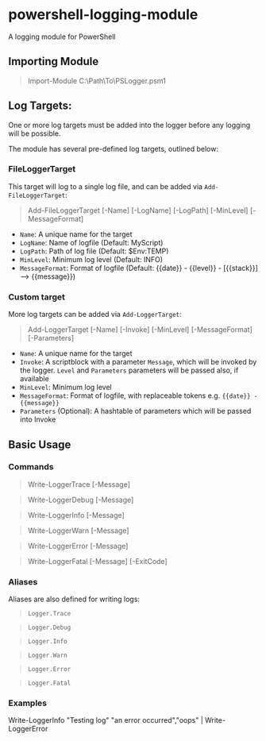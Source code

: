# powershell-logging-module
A logging module for PowerShell


## Importing Module

> Import-Module C:\Path\To\PSLogger.psm1


## Log Targets:

One or more log targets must be added into the logger before any logging will be possible.

The module has several pre-defined log targets, outlined below:

### FileLoggerTarget

This target will log to a single log file, and can be added via ``Add-FileLoggerTarget``:

> Add-FileLoggerTarget [-Name] [-LogName] [-LogPath] [-MinLevel] [-MessageFormat]

* ``Name``: A unique name for the target
* ``LogName``: Name of logfile (Default: MyScript)
* ``LogPath``: Path of log file (Default: $Env:TEMP)
* ``MinLevel``: Minimum log level (Default: INFO)
* ``MessageFormat``: Format of logfile (Default: {{date}} - {{level}} - [{{stack}}] --> {{message}})

### Custom target

More log targets can be added via ``Add-LoggerTarget``:

> Add-LoggerTarget [-Name] [-Invoke] [-MinLevel] [-MessageFormat] [-Parameters]

* ``Name``: A unique name for the target
* ``Invoke``: A scriptblock with a parameter ``Message``, which will be invoked by the logger. ``Level`` and ``Parameters`` parameters will be passed also, if available
* ``MinLevel``: Minimum log level
* ``MessageFormat``: Format of logfile, with replaceable tokens e.g. ``{{date}} - {{message}}``
* ``Parameters`` (Optional): A hashtable of parameters which will be passed into Invoke


## Basic Usage

### Commands

> Write-LoggerTrace [-Message]

> Write-LoggerDebug [-Message]

> Write-LoggerInfo [-Message]

> Write-LoggerWarn [-Message]

> Write-LoggerError [-Message]

> Write-LoggerFatal [-Message] [-ExitCode]

### Aliases

Aliases are also defined for writing logs:

> ``Logger.Trace``

> ``Logger.Debug``

> ``Logger.Info``

> ``Logger.Warn``

> ``Logger.Error``

> ``Logger.Fatal``

### Examples

Write-LoggerInfo "Testing log"
"an error occurred","oops" | Write-LoggerError